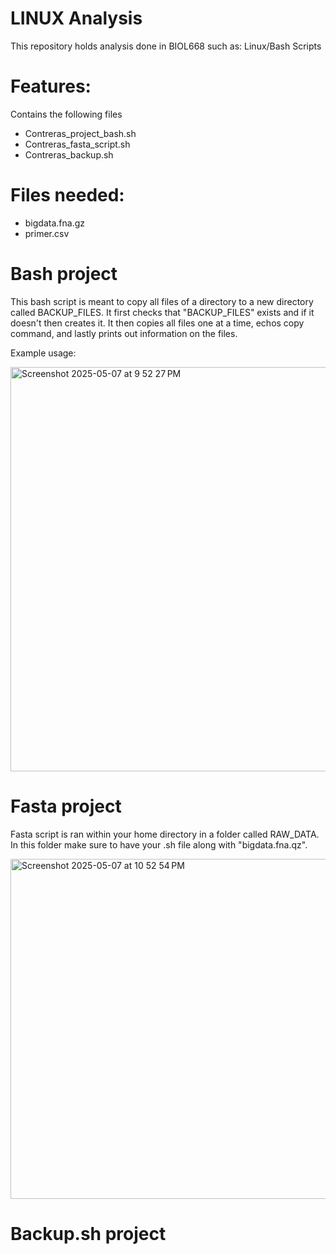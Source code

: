 # LINUX Analysis
This repository holds analysis done in BIOL668 such as: Linux/Bash Scripts

# Features:
Contains the following files
* Contreras_project_bash.sh
* Contreras_fasta_script.sh
* Contreras_backup.sh

# Files needed:
* bigdata.fna.gz
* primer.csv

# Bash project
This bash script is meant to copy all files of a directory to a new directory called BACKUP_FILES. It first checks that "BACKUP_FILES" exists and if it doesn't then creates it. It then copies all files one at a time, echos copy command, and lastly prints out information on the files. 

Example usage:

<img width="647" alt="Screenshot 2025-05-07 at 9 52 27 PM" src="https://github.com/user-attachments/assets/509e5e1e-25e5-4aba-9313-3f9d88ded0a0" />


# Fasta project

Fasta script is ran within your home directory in a folder called RAW_DATA. In this folder make sure to have your .sh file along with "bigdata.fna.qz". 

<img width="544" alt="Screenshot 2025-05-07 at 10 52 54 PM" src="https://github.com/user-attachments/assets/1ba34886-9384-446c-906d-d1d7e095c215" />


# Backup.sh project




